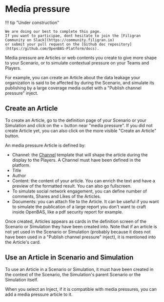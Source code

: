 # Media pressure
!!! tip "Under construction"

    We are doing our best to complete this page. 
    If you want to participae, dont hesitate to join the [Filigran Community on Slack](https://community.filigran.io) 
    or submit your pull request on the [Github doc repository](https://github.com/OpenBAS-Platform/docs).


Media pressure are Articles or web contents you create to give more shape to your Scenario, or to simulate contextual pressure on your Teams and Players.

For example, you can create an Article about the data leakage your organization is said to be affected by during the Scenario, and simulate its publishing by a large coverage media outlet with a "Publish channel pressure" inject.


## Create an Article

To create an Article, go to the definition page of your Scenario or your Simulation and click on the + button near "media pressure". If you did not create Article yet, you can also click on the more visible "Create an Article" button.

An media pressure Article is defined by:
- Channel: the [Channel](channels.md) template that will shape the article during the display to the Players. A Channel must have been defined in the platform.
- Title
- Author
- Content: the content of your article. You can enrich the text and have a preview of the formatted result. You can also go fullscreen.
- To simulate social network engagement, you can define number of comments, Shares and Likes of the Articles.
- Documents: you can attach file to the Article. It can be useful if you want to simulate the publication of a large report you don't want to craft inside OpenBAS, like a pdf security report for example.

Once created, Articles appears as cards in the definition screen of the Scenario or Simulation they have been created into. Note that if an article is not yet used in the Scenario or Simulation (probably because it does not have been used in a "Publish channel pressure" inject), it is mentioned into the Article's card.

<!-- Capture of the Article creation screen -->


## Use an Article in Scenario and Simulation

To use an Article in a Scenario or Simulation, it must have been created in the context of the Scenario, the Simulation's parent Scenario or the Simulation itself.

When you select an Inject, if it is compatible with media pressures, you can add a media pressure article to it.

<!-- capture of the inject creation screen with a media pressure on it -->

